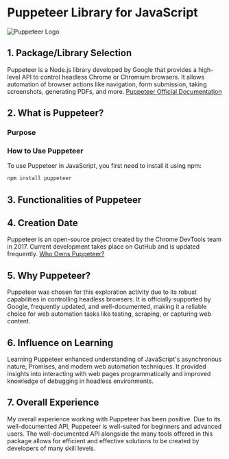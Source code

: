 # Puppeteer Library for JavaScript

![Puppeteer Logo](https://user-images.githubusercontent.com/10379601/29446482-04f7036a-841f-11e7-9872-91d1fc2ea683.png)

## 1. Package/Library Selection

Puppeteer is a Node.js library developed by Google that provides a high-level API to control headless Chrome or Chromium browsers. It allows automation of browser actions like navigation, form submission, taking screenshots, generating PDFs, and more. [Puppeteer Official Documentation](https://pptr.dev)

## 2. What is Puppeteer?

### Purpose

### How to Use Puppeteer

To use Puppeteer in JavaScript, you first need to install it using npm:

```bash
npm install puppeteer
```

## 3. Functionalities of Puppeteer

## 4. Creation Date

Puppeteer is an open-source project created by the Chrome DevTools team in 2017. Current development takes place on GutHub and is updated frequently. [Who Owns Puppeteer?](https://www.scrapingbee.com/webscraping-questions/puppeteer/who-owns-puppeteer/#:~:text=Puppeteer%20is%20owned%20by%20Google,development%20takes%20place%20on%20GitHub.)

## 5. Why Puppeteer?

Puppeteer was chosen for this exploration activity due to its robust capabilities in controlling headless browsers. It is officially supported by Google, frequently updated, and well-documented, making it a reliable choice for web automation tasks like testing, scraping, or capturing web content.

## 6. Influence on Learning

Learning Puppeteer enhanced understanding of JavaScript's asynchronous nature, Promises, and modern web automation techniques. It provided insights into interacting with web pages programmatically and improved knowledge of debugging in headless environments.

## 7. Overall Experience

My overall experience working with Puppeteer has been positive. Due to its well-documented API, Puppeteer is well-suited for beginners and advanced users. The well-documented API alongside the many tools offered in this package allows for efficient and effective solutions to be created by developers of many skill levels.
